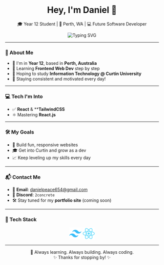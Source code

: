 <h1 align="center">Hey, I'm Daniel 👋</h1>

<p align="center">
  🎓 Year 12 Student | 📍 Perth, WA | 💻 Future Software Developer
</p>

<p align="center">
  <img src="https://readme-typing-svg.herokuapp.com?font=Fira+Code&size=22&duration=2000&pause=1000&color=36BCF7&center=true&vCenter=true&width=440&lines=Learning+Frontend+Development!;Dreaming+Big+%F0%9F%8C%9F;Building+Cool+Stuff+%F0%9F%94%A5" alt="Typing SVG" />
</p>

---

### 🧠 About Me

- 🏫 I'm in **Year 12**, based in **Perth, Australia**
- 🔧 Learning **Frontend Web Dev** step by step
- 🎯 Hoping to study **Information Technology @ Curtin University**
- 💪 Staying consistent and motivated every day!

---

### 💻 Tech I'm Into

- ✅ **React** & ****TailwindCSS**
- ⚛️ Mastering **React.js**

---

### 🛠️ My Goals

- 🔨 Build fun, responsive websites  
- 🎓 Get into Curtin and grow as a dev  
- 📈 Keep leveling up my skills every day  

---

### 📬 Contact Me

- 📧 **Email**: danielpeace654@gmail.com  
- 💬 **Discord**: `2concrete`  
- 🛠️ Stay tuned for my **portfolio site** (coming soon)

---

### 🧩 Tech Stack

<p align="center">
  <img src="https://raw.githubusercontent.com/devicons/devicon/refs/heads/master/icons/tailwindcss/tailwindcss-original.svg" alt="tailwindcss" width="40"/>
  <img src="https://raw.githubusercontent.com/devicons/devicon/master/icons/react/react-original.svg" alt="react" width="40"/>
</p>

---

<p align="center">
  🚀 Always learning. Always building. Always coding.  
  <br>✨ Thanks for stopping by! ✨
</p>
